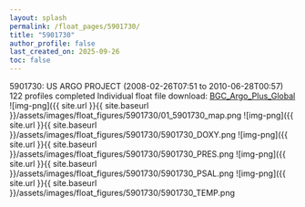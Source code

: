 ```yaml
---
layout: splash
permalink: /float_pages/5901730/
title: "5901730"
author_profile: false
last_created_on: 2025-09-26
toc: false
---
```

 
5901730: US ARGO PROJECT (2008-02-26T07:51 to 2010-06-28T00:57)
122 profiles completed
Individual float file download: [BGC_Argo_Plus_Global](https://ftp.soest.hawaii.edu/bgc_argo_plus/Individual_Floats/outliers_removed/5901730_Sprof_processed.nc)
![img-png]({{ site.url }}{{ site.baseurl }}/assets/images/float_figures/5901730/01_5901730_map.png
![img-png]({{ site.url }}{{ site.baseurl }}/assets/images/float_figures/5901730/5901730_DOXY.png
![img-png]({{ site.url }}{{ site.baseurl }}/assets/images/float_figures/5901730/5901730_PRES.png
![img-png]({{ site.url }}{{ site.baseurl }}/assets/images/float_figures/5901730/5901730_PSAL.png
![img-png]({{ site.url }}{{ site.baseurl }}/assets/images/float_figures/5901730/5901730_TEMP.png
